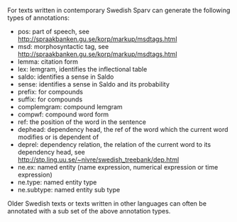 
For texts written in contemporary Swedish Sparv can generate the following types of annotations:


* pos: part of speech, see http://spraakbanken.gu.se/korp/markup/msdtags.html
* msd: morphosyntactic tag, see http://spraakbanken.gu.se/korp/markup/msdtags.html
* lemma: citation form
* lex: lemgram, identifies the inflectional table
* saldo: identifies a sense in Saldo
* sense: identifies a sense in Saldo and its probability
* prefix: for compounds
* suffix: for compounds
* complemgram: compound lemgram
* compwf: compound word form
* ref: the position of the word in the sentence
* dephead: dependency head, the ref of the word which the current word modifies or is dependent of
* deprel: dependency relation, the relation of the current word to its dependency head, see http://stp.ling.uu.se/~nivre/swedish_treebank/dep.html
* ne.ex: named entity (name expression, numerical expression or time expression)
* ne.type: named entity type
* ne.subtype: named entity sub type


Older Swedish texts or texts written in other languages can often be annotated
with a sub set of the above annotation types.
